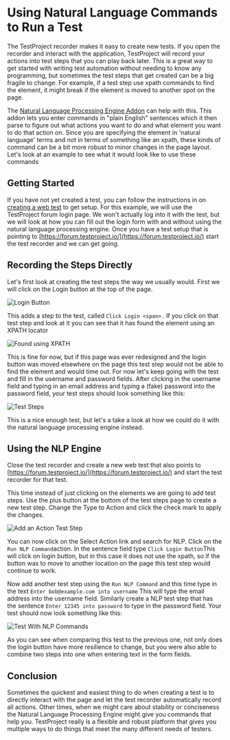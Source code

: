 # Using Natural Language Commands to Run a Test

The TestProject recorder makes it easy to create new tests. If you open the recorder and interact with the application, TestProject will record your actions into test steps that you can play back later. This is a great way to get started with writing test automation without needing to know any programming, but sometimes the test steps that get created can be a big fragile to change. For example, if a test step use xpath commands to find the element, it might break if the element is moved to another spot on the page.&#x20;

The [Natural Language Processing Engine Addon](../../testproject-addons/available-addons/natural-language-processing-engine-addon.md) can help with this. This addon lets you enter commands in "plain English" sentences which it then parse to figure out what actions you want to do and what element you want to do that action on. Since you are specifying the element in 'natural language' terms and not in terms of something like an xpath, these kinds of command can be a bit more robust to minor changes in the page layout. Let's look at an example to see what it would look like to use these commands

## Getting Started

If you have not yet created a test, you can follow the instructions in on [creating a web test](../../using-the-smart-test-recorder/web-testing/creating-a-web-test-using-the-testproject-recorder.md) to get setup. For this example, we will use the TestProject forum login page. We won't actually log into it with the test, but we will look at how you can fill out the login form with and without using the natural language processing engine. Once you have a test setup that is pointing to [https://forum.testproject.io/](https://forum.testproject.io/) start the test recorder and we can get going.

## Recording the Steps Directly

Let's first look at creating the test steps the way we usually would.  First we will click on the Login button at the top of the page.

![Login Button](<../../.gitbook/assets/image (206).png>)

This adds a step to the test, called `Click Login <span>.` If you click on that test step and look at it you can see that it has found the element using an XPATH locator

![Found using XPATH](<../../.gitbook/assets/image (180).png>)

This is fine for now, but if this page was ever redesigned and the login button was moved elsewhere on the page this test step would not be able to find the element and would time out. For now let's keep going with the test and fill in the username and password fields. After clicking in the username field and typing in an email address and typing a (fake) password into the password field, your test steps should look something like this:

![Test Steps](<../../.gitbook/assets/image (67).png>)

This is a nice enough test, but let's a take a look at how we could do it with the natural language processing engine instead.

## Using the NLP Engine

Close the test recorder and create a new web test that also points to [https://forum.testproject.io/](https://forum.testproject.io/) and start the test recorder for that test.

This time instead of just clicking on the elements we are going to add test steps. Use the plus button at the bottom of the test steps page to create a new test step. Change the Type to Action and click the check mark to apply the changes.

![Add an Action Test Step](<../../.gitbook/assets/image (75).png>)

You can now click on the Select Action link and search for NLP. Click on the `Run NLP Command`action. In the sentence field type `Click Login Button`This will click on login button, but in this case it does not use the xpath, so if the button was to move to another location on the page this test step would continue to work.

Now add another test step using the `Run NLP Command` and this time type in the text `Enter bob@example.com into username` This will type the email address into the username field. Similarly create a NLP test step that  has the sentence `Enter 12345 into password` to type in the password field.  Your test should now look something like this:

![Test With NLP Commands](<../../.gitbook/assets/image (12).png>)

As you can see when comparing this test to the previous one, not only does the login button have more resilience to change, but you were also able to combine two steps into one when entering text in the form fields.&#x20;

## Conclusion

Sometimes the quickest and easiest thing to do when creating a test is to directly interact with the page and let the test recorder automatically record all actions. Other times, when we might care about stability or conciseness the Natural Language Processing Engine might give you commands that help you. TestProject really is a flexible and robust platform that gives you multiple ways to do things that meet the many different needs of testers.&#x20;
